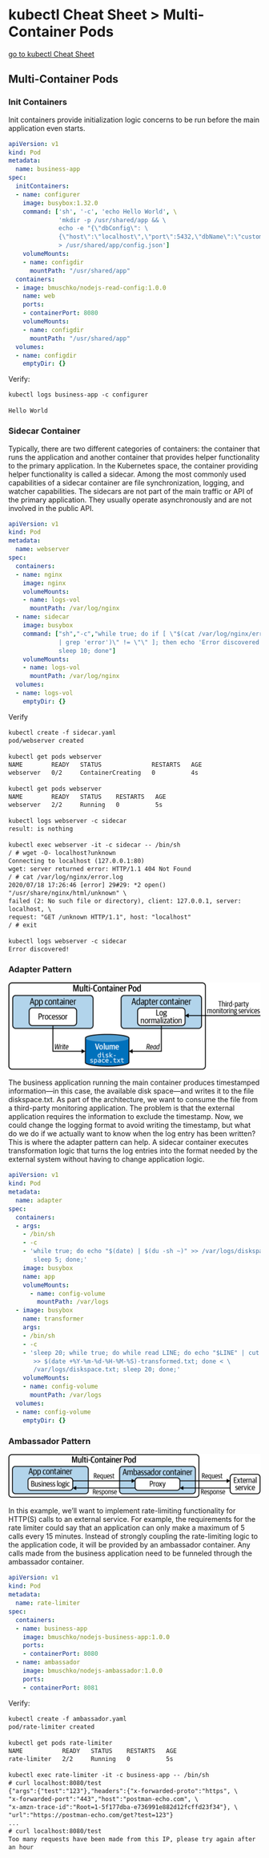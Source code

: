 # kubectl Cheat Sheet > Multi-Container Pods

[go to kubectl Cheat Sheet](cheat-sheet-kubectl.md)

## Multi-Container Pods

### Init Containers

Init containers provide initialization logic concerns to be run before the main application even starts.

```yaml
apiVersion: v1
kind: Pod
metadata:
  name: business-app
spec:
  initContainers:
  - name: configurer
    image: busybox:1.32.0
    command: ['sh', '-c', 'echo Hello World', \
              'mkdir -p /usr/shared/app && \
              echo -e "{\"dbConfig\": \
              {\"host\":\"localhost\",\"port\":5432,\"dbName\":\"customers\"}}" \
              > /usr/shared/app/config.json']
    volumeMounts:
    - name: configdir
      mountPath: "/usr/shared/app"
  containers:
  - image: bmuschko/nodejs-read-config:1.0.0
    name: web
    ports:
    - containerPort: 8080
    volumeMounts:
    - name: configdir
      mountPath: "/usr/shared/app"
  volumes:
  - name: configdir
    emptyDir: {}
```

Verify:

```text
kubectl logs business-app -c configurer

Hello World
```

### Sidecar Container

Typically, there are two different categories of containers: the container that runs the application and another container that provides helper functionality to the primary application. In the Kubernetes space, the container providing helper functionality is called a sidecar. Among the most commonly used capabilities of a sidecar container are file synchronization, logging, and watcher capabilities. The sidecars are not part of the main traffic or API of the primary application. They usually operate asynchronously and are not involved in the public API.

```yaml
apiVersion: v1
kind: Pod
metadata:
  name: webserver
spec:
  containers:
  - name: nginx
    image: nginx
    volumeMounts:
    - name: logs-vol
      mountPath: /var/log/nginx
  - name: sidecar
    image: busybox
    command: ["sh","-c","while true; do if [ \"$(cat /var/log/nginx/error.log \
              | grep 'error')\" != \"\" ]; then echo 'Error discovered!'; fi; \
              sleep 10; done"]
    volumeMounts:
    - name: logs-vol
      mountPath: /var/log/nginx
  volumes:
  - name: logs-vol
    emptyDir: {}
```

Verify

```text
kubectl create -f sidecar.yaml
pod/webserver created

kubectl get pods webserver
NAME        READY   STATUS              RESTARTS   AGE
webserver   0/2     ContainerCreating   0          4s

kubectl get pods webserver
NAME        READY   STATUS    RESTARTS   AGE
webserver   2/2     Running   0          5s

kubectl logs webserver -c sidecar
result: is nothing

kubectl exec webserver -it -c sidecar -- /bin/sh
/ # wget -O- localhost?unknown
Connecting to localhost (127.0.0.1:80)
wget: server returned error: HTTP/1.1 404 Not Found
/ # cat /var/log/nginx/error.log
2020/07/18 17:26:46 [error] 29#29: *2 open() "/usr/share/nginx/html/unknown" \
failed (2: No such file or directory), client: 127.0.0.1, server: localhost, \
request: "GET /unknown HTTP/1.1", host: "localhost"
/ # exit

kubectl logs webserver -c sidecar
Error discovered!
```

### Adapter Pattern

![Adapter Pattern](images/adapter-pattern.png)

The business application running the main container produces timestamped information—in this case, the available disk space—and writes it to the file diskspace.txt. As part of the architecture, we want to consume the file from a third-party monitoring application. The problem is that the external application requires the information to exclude the timestamp. Now, we could change the logging format to avoid writing the timestamp, but what do we do if we actually want to know when the log entry has been written? This is where the adapter pattern can help. A sidecar container executes transformation logic that turns the log entries into the format needed by the external system without having to change application logic.

```yaml
apiVersion: v1
kind: Pod
metadata:
  name: adapter
spec:
  containers:
  - args:
    - /bin/sh
    - -c
    - 'while true; do echo "$(date) | $(du -sh ~)" >> /var/logs/diskspace.txt; \
       sleep 5; done;'
    image: busybox
    name: app
    volumeMounts:
      - name: config-volume
        mountPath: /var/logs
  - image: busybox
    name: transformer
    args:
    - /bin/sh
    - -c
    - 'sleep 20; while true; do while read LINE; do echo "$LINE" | cut -f2 -d"|" \
       >> $(date +%Y-%m-%d-%H-%M-%S)-transformed.txt; done < \
       /var/logs/diskspace.txt; sleep 20; done;'
    volumeMounts:
    - name: config-volume
      mountPath: /var/logs
  volumes:
  - name: config-volume
    emptyDir: {}
```

### Ambassador Pattern

![Ambassador Pattern](images/ambassador-pattern.png)

In this example, we’ll want to implement rate-limiting functionality for HTTP(S) calls to an external service. For example, the requirements for the rate limiter could say that an application can only make a maximum of 5 calls every 15 minutes. Instead of strongly coupling the rate-limiting logic to the application code, it will be provided by an ambassador container. Any calls made from the business application need to be funneled through the ambassador container.

```yaml
apiVersion: v1
kind: Pod
metadata:
  name: rate-limiter
spec:
  containers:
  - name: business-app
    image: bmuschko/nodejs-business-app:1.0.0
    ports:
    - containerPort: 8080
  - name: ambassador
    image: bmuschko/nodejs-ambassador:1.0.0
    ports:
    - containerPort: 8081
```

Verify:
```text
kubectl create -f ambassador.yaml
pod/rate-limiter created

kubectl get pods rate-limiter
NAME           READY   STATUS    RESTARTS   AGE
rate-limiter   2/2     Running   0          5s

kubectl exec rate-limiter -it -c business-app -- /bin/sh
# curl localhost:8080/test
{"args":{"test":"123"},"headers":{"x-forwarded-proto":"https", \
"x-forwarded-port":"443","host":"postman-echo.com", \
"x-amzn-trace-id":"Root=1-5f177dba-e736991e882d12fcffd23f34"}, \
"url":"https://postman-echo.com/get?test=123"}
...
# curl localhost:8080/test
Too many requests have been made from this IP, please try again after an hour
```
